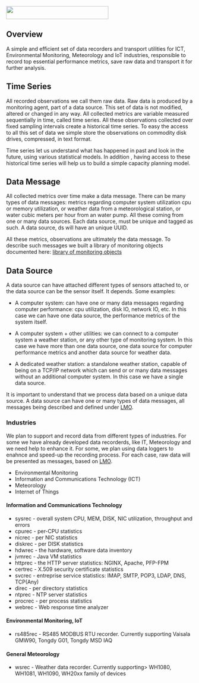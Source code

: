 <img src="https://github.com/kronometrix/recording/blob/master/k-logo.png" align="left" height="35" width="275" />
<br/><br/>

## Overview

A simple and efficient set of data recorders and transport utilities for ICT, Environmental Monitoring, Meteorology and IoT industries, responsible to record top essential performance metrics, save raw data and transport it for further analysis. 

## Time Series
All recorded observations we call them raw data. Raw data is produced by a monitoring agent, part of a data source.  This set of data is not modified, altered or changed in any way. All collected metrics are variable measured sequentially in time, called time series. All these observations collected over fixed sampling intervals create a historical time series. To easy the access to all this set of data we simple store the observations on commodity disk drives, compressed, in text format.

Time series let us understand what has happened in past and look in the future, using various statistical models. In addition , having access to these historical time series will help us to build a simple capacity planning model.


## Data Message
All collected metrics over time make a data message. There can be many types of data messages: metrics regarding computer system utilization cpu or memory utilization, or weather data from a meteorological station, or water cubic meters per hour from an water pump. All these coming from one or many data sources. Each data source, must be unique and tagged as such. A data source, ds will have an unique UUID.

All these metrics, observations are ultimately the data message. To describe such messages we built a library of monitoring objects documented here: [library of monitoring objects](https://github.com/sparvu/lmo)


## Data Source
A data source can have attached different types of sensors attached to, or the data source can be the sensor itself. It depends. Some examples:

 * A computer system: can have one or many data messages regarding computer performance: cpu utilization, disk IO, network IO, etc. In this case we can have one data source, the performance metrics of the system itself.
 
 * A computer system + other utilities: we can connect to a computer system a weather station, or any other type of monitoring system. In this case we have more than one data source, one data source for computer performance metrics and another data source for weather data.
 
 * A dedicated weather station: a standalone weather station, capable of being on a TCP/IP network which can send or or many data messages without an additional computer system. In this case we have a single data source.
 
It is important to understand that we process data based on a unique data source. A data source can have one or many types of data messages, all messages being described and defined under [LMO](https://github.com/sparvu/lmo).


### Industries
We plan to support and record data from different types of industries. For some we have already developed data recorderds, like IT, Meteorology and we need help to enhance it. For some, we plan using data loggers to enahnce and speed-up the recording process. For each case, raw data will be presented as messages, based on [LMO](https://github.com/sparvu/lmo). 

 * Environmental Monitoring
 * Information and Communications Technology (ICT)
 * Meteorology
 * Internet of Things 


#### Information and Communications Technology

 * sysrec - overall system CPU, MEM, DISK, NIC utilization, throughput and errors
 * cpurec - per-CPU statistics
 * nicrec - per NIC statistics
 * diskrec - per DISK statistics
 * hdwrec - the hardware, software data inventory
 * jvmrec - Java VM statistics
 * httprec - the HTTP server statistics: NGINX, Apache, PFP-FPM
 * certrec - X.509 security certificate statistics
 * svcrec - entreprise service statistics: IMAP, SMTP, POP3, LDAP, DNS, TCP(Any)
 * direc - per directory statistics 
 * ntprec - NTP server statistics
 * procrec - per process statistics
 * webrec - Web response time analyzer


#### Environmental Monitoring, IoT

 * rs485rec - RS485 MODBUS RTU recorder. Currently supporting Vaisala GMW90, Tongdy G01, Tongdy MSD IAQ  


#### General Meteorology

 * wsrec - Weather data recorder. Currently supporting> WH1080, WH1081, WH1090, WH20xx family of devices
  
